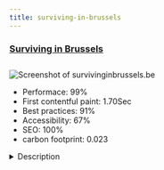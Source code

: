 ```yaml
---
title: surviving-in-brussels
---
```


<div style="height: 3rem">
  <a href="https://www.survivinginbrussels.be/app"><h3>Surviving in Brussels</h3></a>
</div>
<img loading="lazy" src="/images/thumbs/survivinginbrussels.be.jpg" alt="Screenshot of survivinginbrussels.be" />
<ul>
  <li>Performace: 99%</li>
  <li>
    First contentful paint:
    1.70Sec
  </li>
  <li>Best practices: 91%</li>
  <li>Accessibility: 67%</li>
  <li>SEO: 100%</li>
  <li>carbon footprint: 0.023</li>
</ul>
<details>
  <summary>Description</summary>
  <p>A platform that disseminates information from more than 90 organizations dealing with people in precarious situations.
Activity information is displayed in real time, with access conditions. FAQ information is also disseminated.
The site is multilingual.The website is a community information platform, the real challenge was :
- how to create a community around the project (more than 90 participating organizations)
- how to divide the information into as many categories (more than
- how to optimize the loading of the information of the "calendar" type (more than 500 cards in each language)
- how to organize translations (5 languages, and many more to come)
- how to allow others to retrieve information via an open-data API
- how to finance and sustain the project</p>
</details>

